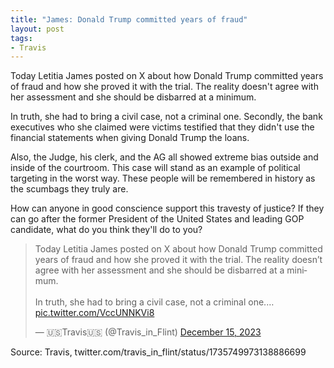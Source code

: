 ```yaml
---
title: "James: Donald Trump committed years of fraud"
layout: post
tags:
- Travis
---
```


Today Letitia James posted on X about how Donald Trump committed years of fraud and how she proved it with the trial.  The reality doesn't agree with her assessment and she should be disbarred at a minimum.

In truth, she had to bring a civil case, not a criminal one.  Secondly, the bank executives who she claimed were victims testified that they didn't use the financial statements when giving Donald Trump the loans.

Also, the Judge, his clerk, and the AG all showed extreme bias outside and inside of the courtroom.  This case will stand as an example of political targeting in the worst way.  These people will be remembered in history as the scumbags they truly are.

How can anyone in good conscience support this travesty of justice?  If they can go after the former President of the United States and leading GOP candidate, what do you think they'll do to you?

<blockquote class="twitter-tweet"><p lang="en" dir="ltr">Today Letitia James posted on X about how Donald Trump committed years of fraud and how she proved it with the trial. The reality doesn’t agree with her assessment and she should be disbarred at a minimum. <br><br>In truth, she had to bring a civil case, not a criminal one.… <a href="https://t.co/VccUNNKVi8">pic.twitter.com/VccUNNKVi8</a></p>&mdash; 🇺🇸Travis🇺🇸 (@Travis_in_Flint) <a href="https://twitter.com/Travis_in_Flint/status/1735749973138886699?ref_src=twsrc%5Etfw">December 15, 2023</a></blockquote> <script async src="https://platform.twitter.com/widgets.js" charset="utf-8"></script>

Source: Travis, twitter.com/travis_in_flint/status/1735749973138886699
